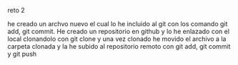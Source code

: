 
reto 2 

he creado un archvo nuevo el cual lo he incluido al git con los comando git add, git commit. He creado un repositorio en github y lo he enlazado con el local clonandolo con git clone y una vez clonado he movido el archivo a la carpeta clonada y la he subido al repositorio remoto con git add, git commit y git push
